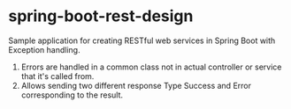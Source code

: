 # spring-boot-rest-design

Sample application for creating RESTful web services in Spring Boot with Exception handling. 

  1. Errors are handled in a common class not in actual controller or service that it's called from.
  2. Allows sending two different response Type Success and Error corresponding to the result.
